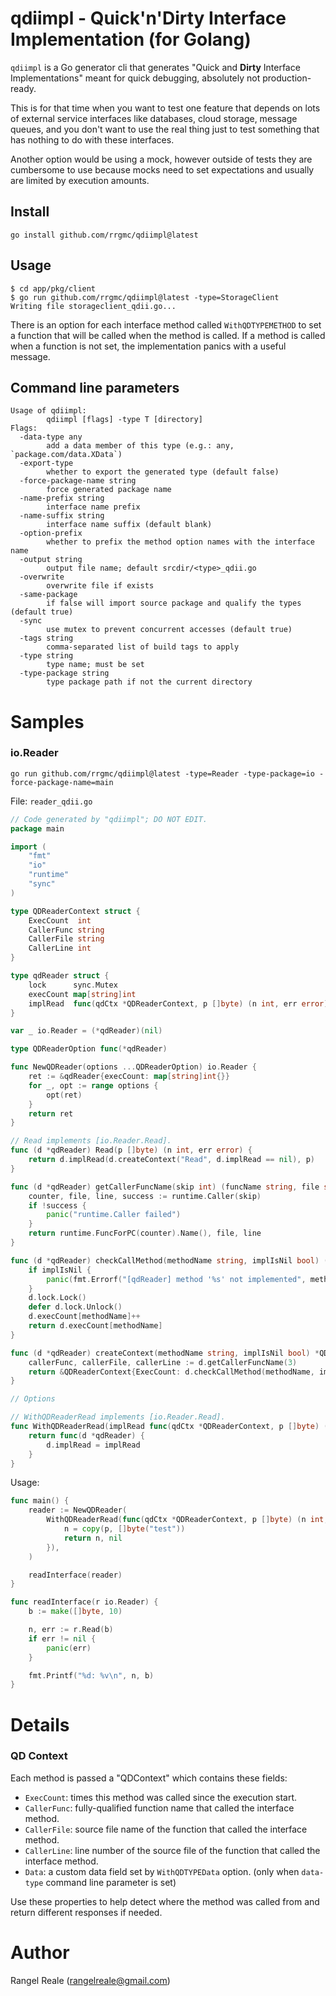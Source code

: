 # qdiimpl - Quick'n'Dirty Interface Implementation (for Golang)

`qdiimpl` is a Go generator cli that generates "Quick and **Dirty** Interface Implementations" meant for quick 
debugging, absolutely not production-ready.

This is for that time when you want to test one feature that depends on lots of external service interfaces like
databases, cloud storage, message queues, and you don't want to use the real thing just to test something that has
nothing to do with these interfaces.

Another option would be using a mock, however outside of tests they are cumbersome to use because mocks need to set 
expectations and usually are limited by execution amounts. 

## Install

```shell
go install github.com/rrgmc/qdiimpl@latest
```

## Usage

```shell
$ cd app/pkg/client
$ go run github.com/rrgmc/qdiimpl@latest -type=StorageClient
Writing file storageclient_qdii.go...
```

There is an option for each interface method called `WithQDTYPEMETHOD` to set a function that will be called when
the method is called. If a method is called when a function is not set, the implementation panics with a useful
message.

## Command line parameters

```
Usage of qdiimpl:
        qdiimpl [flags] -type T [directory]
Flags:
  -data-type any
        add a data member of this type (e.g.: any, `package.com/data.XData`)
  -export-type
        whether to export the generated type (default false)
  -force-package-name string
        force generated package name
  -name-prefix string
        interface name prefix
  -name-suffix string
        interface name suffix (default blank)
  -option-prefix
        whether to prefix the method option names with the interface name
  -output string
        output file name; default srcdir/<type>_qdii.go
  -overwrite
        overwrite file if exists
  -same-package
        if false will import source package and qualify the types (default true)
  -sync
        use mutex to prevent concurrent accesses (default true)
  -tags string
        comma-separated list of build tags to apply
  -type string
        type name; must be set
  -type-package string
        type package path if not the current directory
```

# Samples

### io.Reader

```shell
go run github.com/rrgmc/qdiimpl@latest -type=Reader -type-package=io -force-package-name=main
```

File: `reader_qdii.go`

```go
// Code generated by "qdiimpl"; DO NOT EDIT.
package main

import (
    "fmt"
    "io"
    "runtime"
    "sync"
)

type QDReaderContext struct {
    ExecCount  int
    CallerFunc string
    CallerFile string
    CallerLine int
}

type qdReader struct {
    lock      sync.Mutex
    execCount map[string]int
    implRead  func(qdCtx *QDReaderContext, p []byte) (n int, err error)
}

var _ io.Reader = (*qdReader)(nil)

type QDReaderOption func(*qdReader)

func NewQDReader(options ...QDReaderOption) io.Reader {
    ret := &qdReader{execCount: map[string]int{}}
    for _, opt := range options {
        opt(ret)
    }
    return ret
}

// Read implements [io.Reader.Read].
func (d *qdReader) Read(p []byte) (n int, err error) {
    return d.implRead(d.createContext("Read", d.implRead == nil), p)
}

func (d *qdReader) getCallerFuncName(skip int) (funcName string, file string, line int) {
    counter, file, line, success := runtime.Caller(skip)
    if !success {
        panic("runtime.Caller failed")
    }
    return runtime.FuncForPC(counter).Name(), file, line
}

func (d *qdReader) checkCallMethod(methodName string, implIsNil bool) (count int) {
    if implIsNil {
        panic(fmt.Errorf("[qdReader] method '%s' not implemented", methodName))
    }
    d.lock.Lock()
    defer d.lock.Unlock()
    d.execCount[methodName]++
    return d.execCount[methodName]
}

func (d *qdReader) createContext(methodName string, implIsNil bool) *QDReaderContext {
    callerFunc, callerFile, callerLine := d.getCallerFuncName(3)
    return &QDReaderContext{ExecCount: d.checkCallMethod(methodName, implIsNil), CallerFunc: callerFunc, CallerFile: callerFile, CallerLine: callerLine}
}

// Options

// WithQDReaderRead implements [io.Reader.Read].
func WithQDReaderRead(implRead func(qdCtx *QDReaderContext, p []byte) (n int, err error)) QDReaderOption {
    return func(d *qdReader) {
        d.implRead = implRead
    }
}
```

Usage:

```go
func main() {
    reader := NewQDReader(
        WithQDReaderRead(func(qdCtx *QDReaderContext, p []byte) (n int, err error) {
            n = copy(p, []byte("test"))
            return n, nil
        }),
    )

    readInterface(reader)
}

func readInterface(r io.Reader) {
    b := make([]byte, 10)

    n, err := r.Read(b)
    if err != nil {
        panic(err)
    }

    fmt.Printf("%d: %v\n", n, b)
}
```

# Details

### QD Context

Each method is passed a "QDContext" which contains these fields:

- `ExecCount`: times this method was called since the execution start.
- `CallerFunc`: fully-qualified function name that called the interface method.
- `CallerFile`: source file name of the function that called the interface method.
- `CallerLine`: line number of the source file of the function that called the interface method.
- `Data`: a custom data field set by `WithQDTYPEData` option. (only when `data-type` command line parameter is set)

Use these properties to help detect where the method was called from and return different responses if needed.

# Author

Rangel Reale (rangelreale@gmail.com)
